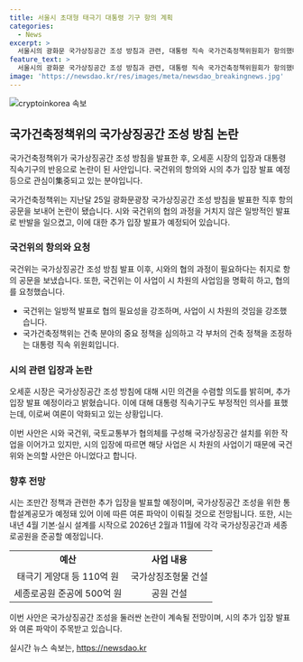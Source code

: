 ```yaml
---
title: 서울시 초대형 태극기 대통령 기구 항의 계획
categories:
  - News
excerpt: >
  서울시의 광화문 국가상징공간 조성 방침과 관련, 대통령 직속 국가건축정책위원회가 항의했다. 이에 오세훈 시장은 시민의 의견을 더 수렴하겠다는 뜻을 밝혀 관련 추가 입장을 내놓을 것으로 전망된다. 국건위와의 논란 속에서 여론 악화로 인한 시장의 부담도 지적되며, 시는 국가상징공간 조성이 시 자체 사업이라는 입장을 강조하고 추가 결정은 조만간 발표할 예정이다.
feature_text: >
  서울시의 광화문 국가상징공간 조성 방침과 관련, 대통령 직속 국가건축정책위원회가 항의했다. 이에 오세훈 시장은 시민의 의견을 더 수렴하겠다는 뜻을 밝혀 관련 추가 입장을 내놓을 것으로 전망된다. 국건위와의 논란 속에서 여론 악화로 인한 시장의 부담도 지적되며, 시는 국가상징공간 조성이 시 자체 사업이라는 입장을 강조하고 추가 결정은 조만간 발표할 예정이다.
image: 'https://newsdao.kr/res/images/meta/newsdao_breakingnews.jpg'
---
```


<p><img src="https://newsdao.kr/res/images/meta/newsdao_breakingnews.jpg" alt="cryptoinkorea 속보" /></p>

<h2 data-ke-size="size26">국가건축정책위의 국가상징공간 조성 방침 논란</h2>

<p>국가건축정책위가 국가상징공간 조성 방침을 발표한 후, 오세훈 시장의 입장과 대통령 직속기구의 반응으로 논란이 된 사안입니다. 국건위의 항의와 시의 추가 입장 발표 예정 등으로 관심이集중되고 있는 분야입니다.</p>

<p data-ke-size="size16">
  국가건축정책위는 지난달 25일 광화문광장 국가상징공간 조성 방침을 발표한 직후 항의 공문을 보내어 논란이 됐습니다. 시와 국건위의 협의 과정을 거치지 않은 일방적인 발표로 반발을 일으켰고, 이에 대한 추가 입장 발표가 예정되어 있습니다.
</p>

<h3 data-ke-size="size24">국건위의 항의와 요청</h3>

<p>국건위는 국가상징공간 조성 방침 발표 이후, 시와의 협의 과정이 필요하다는 취지로 항의 공문을 보냈습니다. 또한, 국건위는 이 사업이 시 차원의 사업임을 명확히 하고, 협의를 요청했습니다.</p>

<ul>
  <li>국건위는 일방적 발표로 협의 필요성을 강조하며, 사업이 시 차원의 것임을 강조했습니다.</li>
  <li>국가건축정책위는 건축 분야의 중요 정책을 심의하고 각 부처의 건축 정책을 조정하는 대통령 직속 위원회입니다.</li>
</ul>

<h3 data-ke-size="size24">시의 관련 입장과 논란</h3>

<p>오세훈 시장은 국가상징공간 조성 방침에 대해 시민 의견을 수렴할 의도를 밝히며, 추가 입장 발표 예정이라고 밝혔습니다. 이에 대해 대통령 직속기구도 부정적인 의사를 표했는데, 이로써 여론이 악화되고 있는 상황입니다.</p>

<p data-ke-size="size16">
  이번 사안은 시와 국건위, 국토교통부가 협의체를 구성해 국가상징공간 설치를 위한 작업을 이어가고 있지만, 시의 입장에 따르면 해당 사업은 시 차원의 사업이기 때문에 국건위와 논의할 사안은 아니었다고 합니다.
</p>

<h3 data-ke-size="size24">향후 전망</h3>

<p>시는 조만간 정책과 관련한 추가 입장을 발표할 예정이며, 국가상징공간 조성을 위한 통합설계공모가 예정돼 있어 이에 따른 여론 파악이 이뤄질 것으로 전망됩니다. 또한, 시는 내년 4월 기본·실시 설계를 시작으로 2026년 2월과 11월에 각각 국가상징공간과 세종로공원을 준공할 예정입니다.</p>

<table>
  <tr>
    <td style="text-align: center; height: 17px;"><b>예산</b></td>
    <td style="text-align: center; height: 17px;"><b>사업 내용</b></td>
  </tr>
  <tr>
    <td style="text-align: center; height: 17px;">태극기 게양대 등 110억 원</td>
    <td style="text-align: center; height: 17px;">국가상징조형물 건설</td>
  </tr>
  <tr>
    <td style="text-align: center; height: 17px;">세종로공원 준공에 500억 원</td>
    <td style="text-align: center; height: 17px;">공원 건설</td>
  </tr>
</table>

<p data-ke-size="size16">
  이번 사안은 국가상징공간 조성을 둘러싼 논란이 계속될 전망이며, 시의 추가 입장 발표와 여론 파악이 주목받고 있습니다.
</p>
실시간 뉴스 속보는, <a href="https://newsdao.kr" rel="dofollow">https://newsdao.kr</a>


